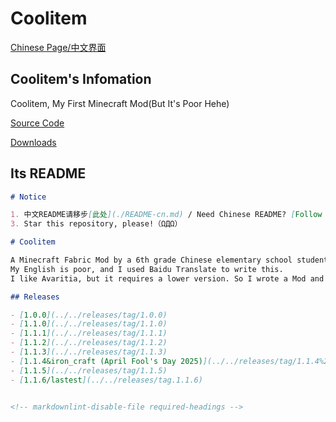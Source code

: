 # Coolitem

[Chinese Page/中文界面](/cn/projects/coolitem.md)

## Coolitem's Infomation

Coolitem, My First Minecraft Mod(But It's Poor Hehe)

[Source Code](https://github.com/rainbow2013/coolitem)

[Downloads](/downloads/coolitem)

## Its README

```md
# Notice

1. 中文README请移步[此处](./README-cn.md) / Need Chinese README? [Follow me!](./README-cn.md)
3. Star this repository, please!（ΩДΩ）

# Coolitem

A Minecraft Fabric Mod by a 6th grade Chinese elementary school student.
My English is poor, and I used Baidu Translate to write this.
I like Avaritia, but it requires a lower version. So I wrote a Mod and I think it can satisfy me.

## Releases

- [1.0.0](../../releases/tag/1.0.0)
- [1.1.0](../../releases/tag/1.1.0)
- [1.1.1](../../releases/tag/1.1.1)
- [1.1.2](../../releases/tag/1.1.2)
- [1.1.3](../../releases/tag/1.1.3)
- [1.1.4&iron_craft (April Fool's Day 2025)](../../releases/tag/1.1.4%26iron_craft)
- [1.1.5](../../releases/tag/1.1.5)
- [1.1.6/lastest](../../releases/tag.1.1.6)


<!-- markdownlint-disable-file required-headings -->
```
